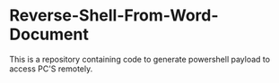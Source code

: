 # Reverse-Shell-From-Word-Document
This is a repository containing code to generate powershell payload to access PC'S remotely.

